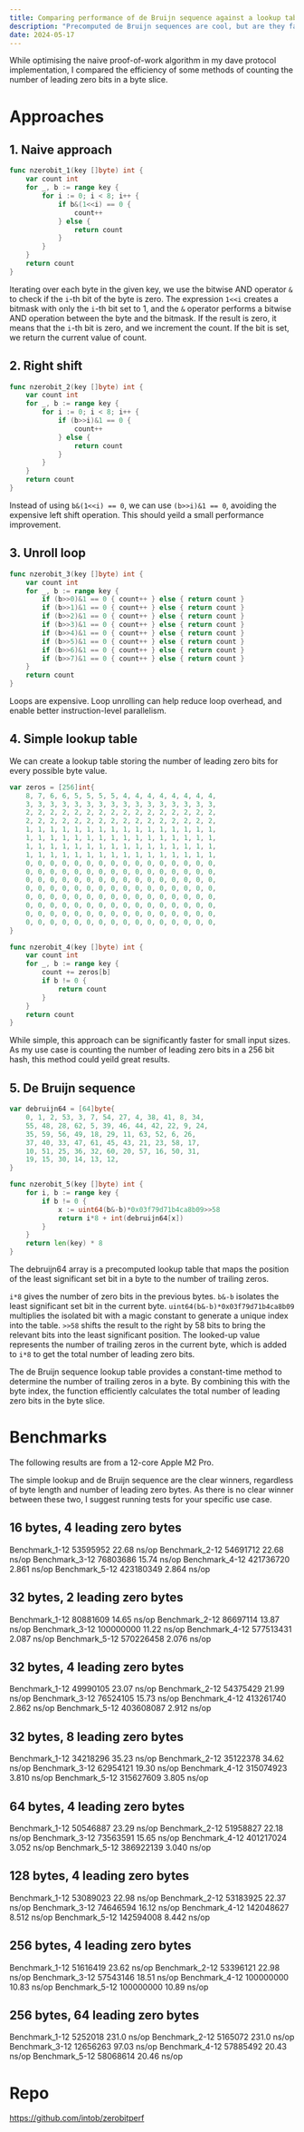 ```yaml
---
title: Comparing performance of de Bruijn sequence against a lookup table
description: "Precomputed de Bruijn sequences are cool, but are they faster than a simple lookup table?"
date: 2024-05-17
---
```

While optimising the naive proof-of-work algorithm in my dave protocol implementation, I compared the efficiency of some methods of counting the number of leading zero bits in a byte slice.

# Approaches

## 1. Naive approach
```go
func nzerobit_1(key []byte) int {
    var count int
    for _, b := range key {
        for i := 0; i < 8; i++ {
            if b&(1<<i) == 0 {
                count++
            } else {
                return count
            }
        }
    }
    return count
}
```
Iterating over each byte in the given key, we use the bitwise AND operator `&` to check if the `i`-th bit of the byte is zero. The expression `1<<i` creates a bitmask with only the `i`-th bit set to 1, and the `&` operator performs a bitwise AND operation between the byte and the bitmask. If the result is zero, it means that the `i`-th bit is zero, and we increment the count. If the bit is set, we return the current value of count.

## 2. Right shift
```go
func nzerobit_2(key []byte) int {
    var count int
    for _, b := range key {
        for i := 0; i < 8; i++ {
            if (b>>i)&1 == 0 {
                count++
            } else {
                return count
            }
        }
    }
    return count
}
```
Instead of using `b&(1<<i) == 0`, we can use `(b>>i)&1 == 0`, avoiding the expensive left shift operation. This should yeild a small performance improvement.

## 3. Unroll loop
```go
func nzerobit_3(key []byte) int {
    var count int
    for _, b := range key {
        if (b>>0)&1 == 0 { count++ } else { return count }
        if (b>>1)&1 == 0 { count++ } else { return count }
        if (b>>2)&1 == 0 { count++ } else { return count }
        if (b>>3)&1 == 0 { count++ } else { return count }
        if (b>>4)&1 == 0 { count++ } else { return count }
        if (b>>5)&1 == 0 { count++ } else { return count }
        if (b>>6)&1 == 0 { count++ } else { return count }
        if (b>>7)&1 == 0 { count++ } else { return count }
    }
    return count
}
```
Loops are expensive. Loop unrolling can help reduce loop overhead, and enable better instruction-level parallelism.

## 4. Simple lookup table
We can create a lookup table storing the number of leading zero bits for every possible byte value.
```go
var zeros = [256]int{
    8, 7, 6, 6, 5, 5, 5, 5, 4, 4, 4, 4, 4, 4, 4, 4,
    3, 3, 3, 3, 3, 3, 3, 3, 3, 3, 3, 3, 3, 3, 3, 3,
    2, 2, 2, 2, 2, 2, 2, 2, 2, 2, 2, 2, 2, 2, 2, 2,
    2, 2, 2, 2, 2, 2, 2, 2, 2, 2, 2, 2, 2, 2, 2, 2,
    1, 1, 1, 1, 1, 1, 1, 1, 1, 1, 1, 1, 1, 1, 1, 1,
    1, 1, 1, 1, 1, 1, 1, 1, 1, 1, 1, 1, 1, 1, 1, 1,
    1, 1, 1, 1, 1, 1, 1, 1, 1, 1, 1, 1, 1, 1, 1, 1,
    1, 1, 1, 1, 1, 1, 1, 1, 1, 1, 1, 1, 1, 1, 1, 1,
    0, 0, 0, 0, 0, 0, 0, 0, 0, 0, 0, 0, 0, 0, 0, 0,
    0, 0, 0, 0, 0, 0, 0, 0, 0, 0, 0, 0, 0, 0, 0, 0,
    0, 0, 0, 0, 0, 0, 0, 0, 0, 0, 0, 0, 0, 0, 0, 0,
    0, 0, 0, 0, 0, 0, 0, 0, 0, 0, 0, 0, 0, 0, 0, 0,
    0, 0, 0, 0, 0, 0, 0, 0, 0, 0, 0, 0, 0, 0, 0, 0,
    0, 0, 0, 0, 0, 0, 0, 0, 0, 0, 0, 0, 0, 0, 0, 0,
    0, 0, 0, 0, 0, 0, 0, 0, 0, 0, 0, 0, 0, 0, 0, 0,
    0, 0, 0, 0, 0, 0, 0, 0, 0, 0, 0, 0, 0, 0, 0, 0,
}

func nzerobit_4(key []byte) int {
    var count int
    for _, b := range key {
        count += zeros[b]
        if b != 0 {
            return count
        }
    }
    return count
}
```
While simple, this approach can be significantly faster for small input sizes. As my use case is counting the number of leading zero bits in a 256 bit hash, this method could yeild great results.

## 5. De Bruijn sequence
```go
var debruijn64 = [64]byte{
    0, 1, 2, 53, 3, 7, 54, 27, 4, 38, 41, 8, 34,
    55, 48, 28, 62, 5, 39, 46, 44, 42, 22, 9, 24,
    35, 59, 56, 49, 18, 29, 11, 63, 52, 6, 26,
    37, 40, 33, 47, 61, 45, 43, 21, 23, 58, 17,
    10, 51, 25, 36, 32, 60, 20, 57, 16, 50, 31,
    19, 15, 30, 14, 13, 12,
}

func nzerobit_5(key []byte) int {
    for i, b := range key {
        if b != 0 {
            x := uint64(b&-b)*0x03f79d71b4ca8b09>>58
            return i*8 + int(debruijn64[x])
        }
    }
    return len(key) * 8
}
```
The debruijn64 array is a precomputed lookup table that maps the position of the least significant set bit in a byte to the number of trailing zeros.

`i*8` gives the number of zero bits in the previous bytes. `b&-b` isolates the least significant set bit in the current byte. `uint64(b&-b)*0x03f79d71b4ca8b09` multiplies the isolated bit with a magic constant to generate a unique index into the table. `>>58` shifts the result to the right by 58 bits to bring the relevant bits into the least significant position. The looked-up value represents the number of trailing zeros in the current byte, which is added to `i*8` to get the total number of leading zero bits.

The de Bruijn sequence lookup table provides a constant-time method to determine the number of trailing zeros in a byte. By combining this with the byte index, the function efficiently calculates the total number of leading zero bits in the byte slice.

# Benchmarks
The following results are from a 12-core Apple M2 Pro.

The simple lookup and de Bruijn sequence are the clear winners, regardless of byte length and number of leading zero bytes. As there is no clear winner between these two, I suggest running tests for your specific use case.

## 16 bytes, 4 leading zero bytes
Benchmark_1-12    	53595952	        22.68 ns/op
Benchmark_2-12    	54691712	        22.68 ns/op
Benchmark_3-12    	76803686	        15.74 ns/op
Benchmark_4-12    	421736720	         2.861 ns/op
Benchmark_5-12    	423180349	         2.864 ns/op

## 32 bytes, 2 leading zero bytes
Benchmark_1-12    	80881609	        14.65 ns/op
Benchmark_2-12    	86697114	        13.87 ns/op
Benchmark_3-12    	100000000	        11.22 ns/op
Benchmark_4-12    	577513431	         2.087 ns/op
Benchmark_5-12    	570226458	         2.076 ns/op

## 32 bytes, 4 leading zero bytes
Benchmark_1-12    	49990105	        23.07 ns/op
Benchmark_2-12    	54375429	        21.99 ns/op
Benchmark_3-12    	76524105	        15.73 ns/op
Benchmark_4-12    	413261740	         2.862 ns/op
Benchmark_5-12    	403608087	         2.912 ns/op

## 32 bytes, 8 leading zero bytes
Benchmark_1-12    	34218296	        35.23 ns/op
Benchmark_2-12    	35122378	        34.62 ns/op
Benchmark_3-12    	62954121	        19.30 ns/op
Benchmark_4-12    	315074923	         3.810 ns/op
Benchmark_5-12    	315627609	         3.805 ns/op

## 64 bytes, 4 leading zero bytes
Benchmark_1-12    	50546887	        23.29 ns/op
Benchmark_2-12    	51958827	        22.18 ns/op
Benchmark_3-12    	73563591	        15.65 ns/op
Benchmark_4-12    	401217024	         3.052 ns/op
Benchmark_5-12    	386922139	         3.040 ns/op

## 128 bytes, 4 leading zero bytes
Benchmark_1-12    	53089023	        22.98 ns/op
Benchmark_2-12    	53183925	        22.37 ns/op
Benchmark_3-12    	74646594	        16.12 ns/op
Benchmark_4-12    	142048627	         8.512 ns/op
Benchmark_5-12    	142594008	         8.442 ns/op

## 256 bytes, 4 leading zero bytes
Benchmark_1-12    	51616419	        23.62 ns/op
Benchmark_2-12    	53396121	        22.98 ns/op
Benchmark_3-12    	57543146	        18.51 ns/op
Benchmark_4-12    	100000000	        10.83 ns/op
Benchmark_5-12    	100000000	        10.89 ns/op

## 256 bytes, 64 leading zero bytes
Benchmark_1-12    	 5252018	       231.0 ns/op
Benchmark_2-12    	 5165072	       231.0 ns/op
Benchmark_3-12    	12656263	        97.03 ns/op
Benchmark_4-12    	57885492	        20.43 ns/op
Benchmark_5-12    	58068614	        20.46 ns/op

# Repo
https://github.com/intob/zerobitperf